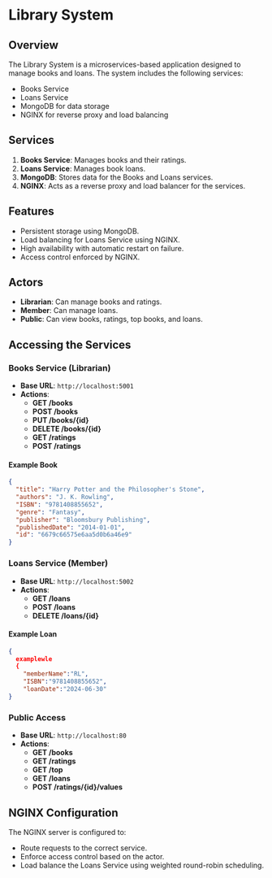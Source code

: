 # Library System

## Overview
The Library System is a microservices-based application designed to manage books and loans. The system includes the following services:
- Books Service
- Loans Service
- MongoDB for data storage
- NGINX for reverse proxy and load balancing

## Services
1. **Books Service**: Manages books and their ratings.
2. **Loans Service**: Manages book loans.
3. **MongoDB**: Stores data for the Books and Loans services.
4. **NGINX**: Acts as a reverse proxy and load balancer for the services.

## Features
- Persistent storage using MongoDB.
- Load balancing for Loans Service using NGINX.
- High availability with automatic restart on failure.
- Access control enforced by NGINX.

## Actors
- **Librarian**: Can manage books and ratings.
- **Member**: Can manage loans.
- **Public**: Can view books, ratings, top books, and loans.

## Accessing the Services

### Books Service (Librarian)
- **Base URL**: `http://localhost:5001`
- **Actions**:
  - **GET /books**
  - **POST /books**
  - **PUT /books/{id}**
  - **DELETE /books/{id}**
  - **GET /ratings**
  - **POST /ratings**

#### Example Book
```json
{
  "title": "Harry Potter and the Philosopher's Stone",
  "authors": "J. K. Rowling",
  "ISBN": "9781408855652",
  "genre": "Fantasy",
  "publisher": "Bloomsbury Publishing",
  "publishedDate": "2014-01-01",
  "id": "6679c66575e6aa5d0b6a46e9"
}
```

### Loans Service (Member)
- **Base URL**: `http://localhost:5002`
- **Actions**:
  - **GET /loans**
  - **POST /loans**
  - **DELETE /loans/{id}**

#### Example Loan
```json
{
  examplewle
  {
    "memberName":"RL",
    "ISBN":"9781408855652",
    "loanDate":"2024-06-30"
}
```

### Public Access
- **Base URL**: `http://localhost:80`
- **Actions**:
  - **GET /books**
  - **GET /ratings**
  - **GET /top**
  - **GET /loans**
  - **POST /ratings/{id}/values**

## NGINX Configuration
The NGINX server is configured to:
- Route requests to the correct service.
- Enforce access control based on the actor.
- Load balance the Loans Service using weighted round-robin scheduling.
